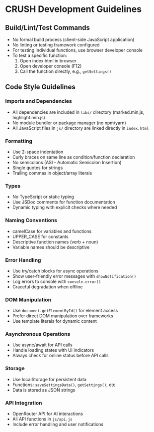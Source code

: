 # CRUSH Development Guidelines

## Build/Lint/Test Commands
- No formal build process (client-side JavaScript application)
- No linting or testing framework configured
- For testing individual functions, use browser developer console
- To test a specific function:
  1. Open index.html in browser
  2. Open developer console (F12)
  3. Call the function directly, e.g., `getSettings()`

## Code Style Guidelines

### Imports and Dependencies
- All dependencies are included in `libs/` directory (marked.min.js, highlight.min.js)
- No module bundler or package manager (no npm/yarn)
- All JavaScript files in `js/` directory are linked directly in `index.html`

### Formatting
- Use 2-space indentation
- Curly braces on same line as condition/function declaration
- No semicolons (ASI - Automatic Semicolon Insertion)
- Single quotes for strings
- Trailing commas in object/array literals

### Types
- No TypeScript or static typing
- Use JSDoc comments for function documentation
- Dynamic typing with explicit checks where needed

### Naming Conventions
- camelCase for variables and functions
- UPPER_CASE for constants
- Descriptive function names (verb + noun)
- Variable names should be descriptive

### Error Handling
- Use try/catch blocks for async operations
- Show user-friendly error messages with `showNotification()`
- Log errors to console with `console.error()`
- Graceful degradation when offline

### DOM Manipulation
- Use `document.getElementById()` for element access
- Prefer direct DOM manipulation over frameworks
- Use template literals for dynamic content

### Asynchronous Operations
- Use async/await for API calls
- Handle loading states with UI indicators
- Always check for online status before API calls

### Storage
- Use localStorage for persistent data
- Functions: `saveSettingsData()`, `getSettings()`, etc.
- Data is stored as JSON strings

### API Integration
- OpenRouter API for AI interactions
- All API functions in `js/api.js`
- Include error handling and user notifications